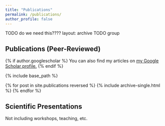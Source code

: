 ```yaml
---
title: "Publications"
permalink: /publications/
author_profile: false
---
```


TODO do we need this???? layout: archive
TODO group
## Publications (Peer-Reviewed)
{% if author.googlescholar %}
  You can also find my articles on <u><a href="{{author.googlescholar}}">my Google Scholar profile</a>.</u>
{% endif %}

{% include base_path %}

{% for post in site.publications reversed %}
  {% include archive-single.html %}
{% endfor %}

## Scientific Presentations
Not including workshops, teaching, etc.

